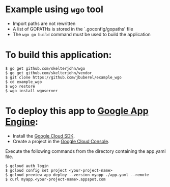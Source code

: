 # Example using `wgo` tool

* Import paths are not rewritten
* A list of GOPATHs is stored in the `.goconfig/gopaths' file
* The `wgo go build` command must be used to build the application

# To build this application:

```
$ go get github.com/skelterjohn/wgo
$ go get github.com/skelterjohn/vendor
$ git clone https://github.com/jbuberel/example_wgo
$ cd example_wgo
$ wgo restore
$ wgo install wgoserver
```

# To deploy this app to [Google App Engine](https://cloud.google.com/appengine/):

* Install the [Google Cloud SDK](https://cloud.google.com/sdk/).
* Create a project in the [Google Cloud Console](https://console.developers.google.com/project).

Execute the following commands from the directory containing the app.yaml file.
```
$ gcloud auth login
$ gcloud config set project <your-project-name>
$ gcloud preview app deploy --version myapp ./app.yaml --remote
$ curl myapp.<your-project-name>.appspot.com
```
